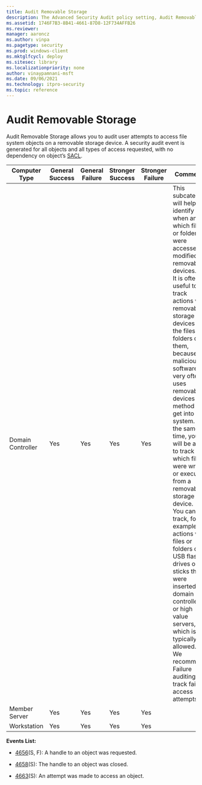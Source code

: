 ```yaml
---
title: Audit Removable Storage 
description: The Advanced Security Audit policy setting, Audit Removable Storage, determines when there is a read or a write to a removable drive.
ms.assetid: 1746F7B3-8B41-4661-87D8-12F734AFFB26
ms.reviewer: 
manager: aaroncz
ms.author: vinpa
ms.pagetype: security
ms.prod: windows-client
ms.mktglfcycl: deploy
ms.sitesec: library
ms.localizationpriority: none
author: vinaypamnani-msft
ms.date: 09/06/2021
ms.technology: itpro-security
ms.topic: reference
---
```


# Audit Removable Storage


Audit Removable Storage allows you to audit user attempts to access file system objects on a removable storage device. A security audit event is generated for all objects and all types of access requested, with no dependency on object’s [SACL](/windows/win32/secauthz/access-control-lists).

| Computer Type     | General Success | General Failure | Stronger Success | Stronger Failure | Comments                                                                                                                                                                                                                                                                                                                                                                                                                                                                                                                                                                                                                                                                                                                         |
|-------------------|-----------------|-----------------|------------------|------------------|----------------------------------------------------------------------------------------------------------------------------------------------------------------------------------------------------------------------------------------------------------------------------------------------------------------------------------------------------------------------------------------------------------------------------------------------------------------------------------------------------------------------------------------------------------------------------------------------------------------------------------------------------------------------------------------------------------------------------------|
| Domain Controller | Yes             | Yes             | Yes              | Yes              | This subcategory will help identify when and which files or folders were accessed or modified on removable devices.<br>It is often useful to track actions with removable storage devices and the files or folders on them, because malicious software very often uses removable devices as a method to get into the system. At the same time, you will be able to track which files were written or executed from a removable storage device.<br>You can track, for example, actions with files or folders on USB flash drives or sticks that were inserted into domain controllers or high value servers, which is typically not allowed. <br>We recommend Failure auditing to track failed access attempts. |
| Member Server     | Yes             | Yes             | Yes              | Yes              |                                                                                                                                                                                                                                                                                                                                                                                                                                                                                                                                                                                                                                                                                                                                  |
| Workstation       | Yes             | Yes             | Yes              | Yes              |                                                                                                                                                                                                                                                                                                                                                                                                                                                                                                                                                                                                                                                                                                                                  |

**Events List:**

-   [4656](event-4656.md)(S, F): A handle to an object was requested.

-   [4658](event-4658.md)(S): The handle to an object was closed.

-   [4663](event-4663.md)(S): An attempt was made to access an object.